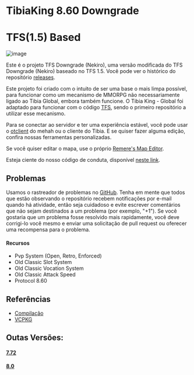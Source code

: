 # TibiaKing 8.60 Downgrade

# TFS(1.5) Based
![image](https://github.com/thetibiaking/ttk-canary-mixed/assets/74227915/cedb2341-5a90-4da0-ba66-d8a277070ade)

Este é o projeto TFS Downgrade (Nekiro), uma versão modificada do TFS Downgrade (Nekiro) baseado no TFS 1.5. 
Você pode ver o histórico do repositório [releases](https://github.com/thetibiaking/ttk-tfs-downgrade-8.60/).

Este projeto foi criado com o intuito de ser uma base o mais limpa possível, para funcionar como um mecanismo de MMORPG não necessariamente ligado ao Tibia Global, embora também funcione. O Tibia King - Global foi adaptado para funcionar com o código [TFS](https://github.com/otland/forgottenserver), sendo o primeiro repositório a utilizar esse mecanismo.

Para se conectar ao servidor e ter uma experiência estável, você pode usar o [otclient](https://github.com/mehah/otclient) do mehah ou o cliente do Tibia. E se quiser fazer alguma edição, confira nossas ferramentas personalizadas.

Se você quiser editar o mapa, use o próprio [Remere's Map Editor](https://github.com/thetibiaking/remeres-map-editor).

Esteja ciente do nosso código de conduta, disponível [neste link](https://github.com/thetibiaking/ttk-tfs-downgrade-8.60/blob/master/CODE_OF_CONDUCT.md).

## Problemas

Usamos o rastreador de problemas no [GitHub](https://github.com/thetibiaking/ttk-tfs-downgrade-8.60/issues). Tenha em mente que todos que estão observando o repositório recebem notificações por e-mail quando há atividade, então seja cuidadoso e evite escrever comentários que não sejam destinados a um problema (por exemplo, "+1"). Se você gostaria que um problema fosse resolvido mais rapidamente, você deve corrigi-lo você mesmo e enviar uma solicitação de pull request ou oferecer uma recompensa para o problema.

#### Recursos

- Pvp System (Open, Retro, Enforced)
- Old Classic Slot System
- Old Classic Vocation System
- Old Classic Attack Speed
- Protocol 8.60

## Referências
- [Compilação](https://github.com/otland/forgottenserver/wiki/Compiling)
- [VCPKG](https://github.com/otland/forgottenserver/wiki/Compiling-on-Windows-%28vcpkg%29)



## Outas Versões:

#### **[7.72](https://github.com/thetibiaking/ttk-tfs-downgrade-7.72)**

#### **[8.0](https://github.com/thetibiaking/ttk-tfs-downgrade-8.0)**




